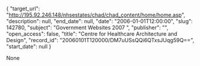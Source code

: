 {
  "target_url": "http://195.92.246.148/nhsestates/chad/chad_content/home/home.asp", 
  "description": null, 
  "end_date": null, 
  "date": "2006-01-01T12:00:00", 
  "slug": 142780, 
  "subject": "Government Websites 2007 ", 
  "publisher": "", 
  "open_access": false, 
  "title": "Centre for Healthcare Architecture and Design", 
  "record_id": "20060101T120000/DM7uUSsQQi6QTxsJUqg59Q==", 
  "start_date": null
}

None
